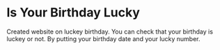 <h1>Is Your Birthday Lucky</h1>

Created website on luckey birthday. You can check that your birthday is luckey or not. By putting your birthday date and your lucky number.
